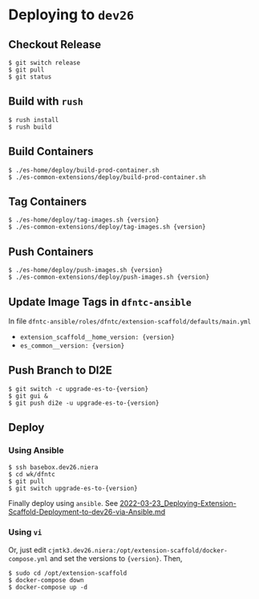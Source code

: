 # Deploying to `dev26`

## Checkout Release

```
$ git switch release
$ git pull
$ git status
```

## Build with `rush`

```
$ rush install
$ rush build
```

## Build Containers

```
$ ./es-home/deploy/build-prod-container.sh
$ ./es-common-extensions/deploy/build-prod-container.sh
```

## Tag Containers

```
$ ./es-home/deploy/tag-images.sh {version}
$ ./es-common-extensions/deploy/tag-images.sh {version}
```

## Push Containers

```
$ ./es-home/deploy/push-images.sh {version}
$ ./es-common-extensions/deploy/push-images.sh {version}
```

## Update Image Tags in `dfntc-ansible`

In file `dfntc-ansible/roles/dfntc/extension-scaffold/defaults/main.yml`

* `extension_scaffold__home_version: {version}`
* `es_common__version: {version}`

## Push Branch to DI2E

```
$ git switch -c upgrade-es-to-{version}
$ git gui &
$ git push di2e -u upgrade-es-to-{version}
```

## Deploy

### Using Ansible

```
$ ssh basebox.dev26.niera
$ cd wk/dfntc
$ git pull
$ git switch upgrade-es-to-{version}
```

Finally deploy using `ansible`. 
See [2022-03-23_Deploying-Extension-Scaffold-Deployment-to-dev26-via-Ansible.md](https://gitlab.moesol.com/dfntc/minerva-moesol-wiki/-/blob/master/2022-03-23_Deploying-Extension-Scaffold-Deployment-to-dev26-via-Ansible.md)

### Using `vi`

Or, just edit `cjmtk3.dev26.niera:/opt/extension-scaffold/docker-compose.yml` and set the versions to `{version}`.
Then,

```
$ sudo cd /opt/extension-scaffold
$ docker-compose down
$ docker-compose up -d
```

